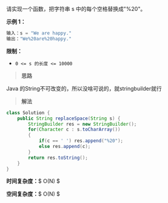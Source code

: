 请实现一个函数，把字符串 s 中的每个空格替换成"%20"。

 

**示例 1：**

```java
输入：s = "We are happy."
输出："We%20are%20happy."
```

**限制：**

- `0 <= s 的长度 <= 10000`



> **思路**

Java 的String不可改变的，所以没啥可说的，就stringbuilder就行



> **解法**

```java
class Solution {
    public String replaceSpace(String s) {
        StringBuilder res = new StringBuilder();
        for(Character c : s.toCharArray())
        {
            if(c == ' ') res.append("%20");
            else res.append(c);
        }
        return res.toString();
    }
}
```

**时间复杂度：**$ O(N) $

**空间复杂度：**$ O(N) $
